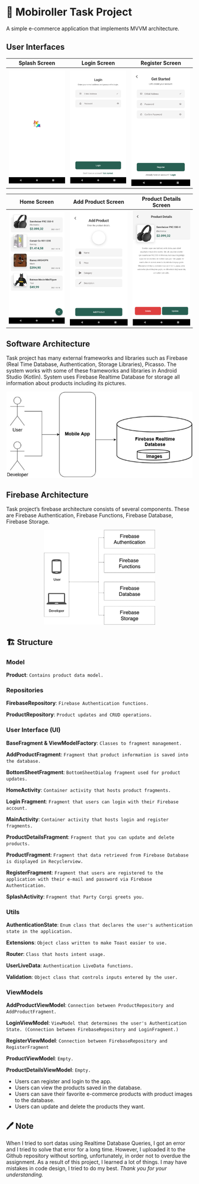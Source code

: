# 🦄 Mobiroller Task Project

A simple e-commerce application that implements MVVM architecture.


## User Interfaces
Splash Screen              |  Login Screen                |  Register Screen
:-------------------------:|:-------------------------:|:-------------------------:
![](/images/splash_screen.png)  |  ![](/images/login_screen.png)  |  ![](/images/register_screen.png)

Home Screen                |  Add Product Screen            |  Product Details Screen
:-------------------------:|:------------------------------:|:-------------------------:
![](/images/home_screen.png)  |  ![](/images/add_product.png)  |  ![](/images/product_details.png)

## Software Architecture
Task project has many external frameworks and libraries such as Firebase (Real Time Database, Authentication, Storage Libraries), Picasso. The system works with some of these frameworks and libraries in Android Studio (Kotlin). System uses Firebase Realtime Database for storage all information about products including its pictures.

<center>
    <img src="/images/schema_first.jpg" alt="drawing" width="600"/> 
</center>

## Firebase Architecture
Task project’s firebase architecture consists of several components. These are Firebase Authentication, Firebase Functions, Firebase Database, Firebase Storage.

<center>
    <img src="/images/schema_two.jpg" alt="drawing" width="300"/> 
</center>

## 🏗️ Structure

### Model

**Product**: ` Contains product data model. `

### Repositories

**FirebaseRepository**: `Firebase Authentication functions.`

**ProductRepository**: `Product updates and CRUD operations.`

### User Interface (UI)

**BaseFragment & ViewModelFactory**: `Classes to fragment management.`

**AddProductFragment**: `Fragment that product information is saved into the database.`

**BottomSheetFragment**: `BottomSheetDialog fragment used for product updates.`

**HomeActivity**: `Container activity that hosts product fragments.`

**Login Fragment**: `Fragment that users can login with their Firebase account.`

**MainActivity**: `Container activity that hosts login and register fragments.`

**ProductDetailsFragment**: `Fragment that you can update and delete products.`

**ProductFragment**: `Fragment that data retrieved from Firebase Database is displayed in Recyclerview.`

**RegisterFragment**: `Fragment that users are registered to the application with their e-mail and password via Firebase Authentication.`

**SplashActivity**: `Fragment that Party Corgi greets you.`

### Utils

**AuthenticationState**: `Enum class that declares the user's authentication state in the application.`

**Extensions**: `Object class written to make Toast easier to use.`

**Router**: `Class that hosts intent usage.`

**UserLiveData**: `Authentication LiveData functions.`

**Validation**: `Object class that controls inputs entered by the user.`

### ViewModels

**AddProductViewModel**: `Connection between ProductRepository and AddProductFragment. `

**LoginViewModel**: `ViewModel that determines the user's Authentication State. (Connection between FirebaseRepository and LoginFragment.)`

**RegisterViewModel**: `Connection between FirebaseRepository and RegisterFragment`

**ProductViewModel**: `Empty.`

**ProductDetailsViewModel**: `Empty.`

- Users can register and login to the app.
- Users can view the products saved in the database.
- Users can save their favorite e-commerce products with product images to the database.
- Users can update and delete the products they want.


## 🖊️ Note

When I tried to sort datas using Realtime Database Queries, I got an error and I tried to solve that error for a long time. However, I uploaded it to the Github repository without sorting, unfortunately, in order not to overdue the assignment.
As a result of this project, I learned a lot of things. I may have mistakes in code design, I tried to do my best.
_Thank you for your understanding._
